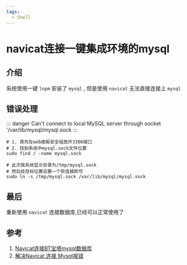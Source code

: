 ```yaml
---
tags:
  - Shell
---
```

# navicat连接一键集成环境的mysql

## 介绍
系统使用一键 `lnpm` 安装了 `mysql` , 但是使用 `navicat` 无法直接连接上 `mysql`

## 错误处理
::: danger
Can't connect to local MySQL server through socket '/var/lib/mysql/mysql.sock
:::

```shell
# 1. 首先在web面板安全组放开3306端口
# 2. 找到系统中mysql.sock文件位置
sudo find / -name mysql.sock

# 此次我系统显示目录为/tmp/mysql.sock
# 然后给目标位置设置一个软连接即可
sudo ln -s /tmp/mysql.sock /var/lib/mysql/mysql.sock
```

## 最后
重新使用 `navicat` 连接数据库,已经可以正常使用了

## 参考
1. [Navicat连接BT宝塔mysql数据库](https://blog.csdn.net/weixin_44043817/article/details/109184721)
1. [解决Navicat 连接 Mysql报错](https://www.jianshu.com/p/1fdeb2e5b25a)